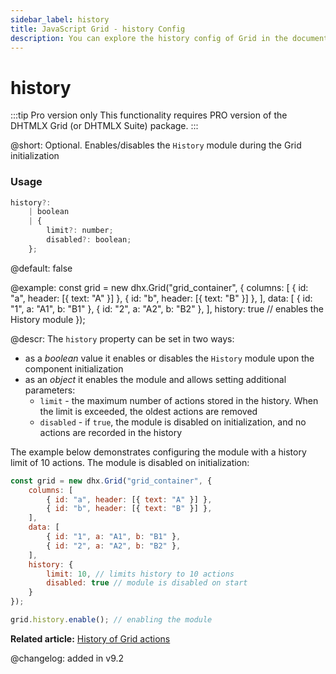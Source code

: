 ```yaml
---
sidebar_label: history
title: JavaScript Grid - history Config 
description: You can explore the history config of Grid in the documentation of the DHTMLX JavaScript UI library. Browse developer guides and API reference, try out code examples and live demos, and download a free 30-day evaluation version of DHTMLX Suite.
---
```


# history

:::tip Pro version only 
This functionality requires PRO version of the DHTMLX Grid (or DHTMLX Suite) package.
:::

@short: Optional. Enables/disables the `History` module during the Grid initialization

### Usage

~~~jsx
history?:
    | boolean
    | {
        limit?: number;
        disabled?: boolean;
    };
~~~

@default: false

@example:
const grid = new dhx.Grid("grid_container", {
    columns: [
        { id: "a", header: [{ text: "A" }] },
        { id: "b", header: [{ text: "B" }] },
    ],
    data: [
        { id: "1", a: "A1", b: "B1" },
        { id: "2", a: "A2", b: "B2" },
    ],
    history: true // enables the History module
});

@descr:
The `history` property can be set in two ways:
- as a *boolean* value it enables or disables the `History` module upon the component initialization
- as an *object* it enables the module and allows setting additional parameters:
	- `limit` - the maximum number of actions stored in the history. When the limit is exceeded, the oldest actions are removed
	- `disabled` - if `true`, the module is disabled on initialization, and no actions are recorded in the history

The example below demonstrates configuring the module with a history limit of 10 actions. The module is disabled on initialization:

~~~jsx
const grid = new dhx.Grid("grid_container", {
    columns: [
        { id: "a", header: [{ text: "A" }] },
        { id: "b", header: [{ text: "B" }] },
    ],
    data: [
        { id: "1", a: "A1", b: "B1" },
        { id: "2", a: "A2", b: "B2" },
    ],
    history: {
        limit: 10, // limits history to 10 actions
        disabled: true // module is disabled on start
    }
});

grid.history.enable(); // enabling the module
~~~

**Related article:** [History of Grid actions](grid/configuration.md/#history-of-grid-actions)

@changelog: added in v9.2